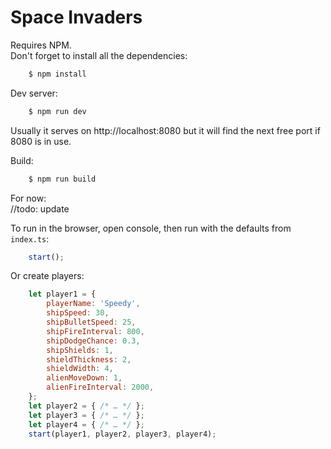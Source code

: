 # Space Invaders

Requires NPM.  
Don't forget to install all the dependencies:
```sh
    $ npm install
```

Dev server:
```sh
    $ npm run dev
```
Usually it serves on http://localhost:8080 but it will find the next free port if 8080 is in use.

Build:
```sh
    $ npm run build
```

For now:  
//todo: update

To run in the browser, open console, then run with the defaults from `index.ts`:
```javascript
    start();
```

Or create players:
```javascript
    let player1 = {
        playerName: 'Speedy',
        shipSpeed: 30,
        shipBulletSpeed: 25,
        shipFireInterval: 800,
        shipDodgeChance: 0.3,
        shipShields: 1,
        shieldThickness: 2,
        shieldWidth: 4,
        alienMoveDown: 1,
        alienFireInterval: 2000,
    };
    let player2 = { /* … */ };
    let player3 = { /* … */ };
    let player4 = { /* … */ };
    start(player1, player2, player3, player4);
```